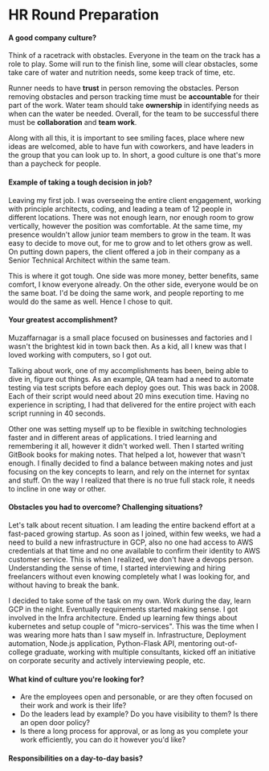 # HR Round Preparation

#### A good company culture?

Think of a racetrack with obstacles. Everyone in the team on the track has a role to play. Some will run to the finish line, some will clear obstacles, some take care of water and nutrition needs, some keep track of time, etc.

Runner needs to have **trust** in person removing the obstacles. Person removing obstacles and person tracking time must be **accountable** for their part of the work. Water team should take **ownership** in identifying needs as when can the water be needed. Overall, for the team to be successful there must be **collaboration** and **team work**.

Along with all this, it is important to see smiling faces, place where new ideas are welcomed, able to have fun with coworkers, and have leaders in the group that you can look up to. In short, a good culture is one that's more than a paycheck for people.

#### Example of taking a tough decision in job?

Leaving my first job. I was overseeing the entire client engagement, working with principle architects, coding, and leading a team of 12 people in different locations. There was not enough learn, nor enough room to grow vertically, however the position was comfortable. At the same time, my presence wouldn't allow junior team members to grow in the team. It was easy to decide to move out, for me to grow and to let others grow as well. On putting down papers, the client offered a job in their company as a Senior Technical Architect within the same team.

This is where it got tough. One side was more money, better benefits, same comfort, I know everyone already. On the other side, everyone would be on the same boat. I'd be doing the same work, and people reporting to me would do the same as well. Hence I chose to quit.

#### Your greatest accomplishment?

Muzaffarnagar is a small place focused on businesses and factories and I wasn't the brightest kid in town back then. As a kid, all I knew was that I loved working with computers, so I got out. 

Talking about work, one of my accomplishments has been, being able to dive in, figure out things. As an example, QA team had a need to automate testing via test scripts before each deploy goes out. This was back in 2008. Each of their script would need about 20 mins execution time. Having no experience in scripting, I had that delivered for the entire project with each script running in 40 seconds.

Other one was setting myself up to be flexible in switching technologies faster and in different areas of applications. I tried learning and remembering it all, however it didn't worked well. Then I started writing GitBook books for making notes. That helped a lot, however that wasn't enough. I finally decided to find a balance between making notes and just focusing on the key concepts to learn, and rely on the internet for syntax and stuff. On the way I realized that there is no true full stack role, it needs to incline in one way or other.

#### Obstacles you had to overcome? Challenging situations?

Let's talk about recent situation. I am leading the entire backend effort at a fast-paced growing startup. As soon as I joined, within few weeks, we had a need to build a new infrastructure in GCP, also no one had access to AWS credentials at that time and no one available to confirm their identity to AWS customer service. This is when I realized, we don't have a devops person. Understanding the sense of time, I started interviewing and hiring freelancers without even knowing completely what I was looking for, and without having to break the bank. 

I decided to take some of the task on my own. Work during the day, learn GCP in the night. Eventually requirements started making sense. I got involved in the Infra architecture. Ended up learning few things about kubernetes and setup couple of "micro-services". This was the time when I was wearing more hats than I saw myself in. Infrastructure, Deployment automation, Node.js application, Python-Flask API, mentoring out-of-college graduate, working with multiple consultants, kicked off an initiative on corporate security and actively interviewing people, etc.

#### What kind of culture you're looking for?

* Are the employees open and personable, or are they often focused on their work and work is their life?
* Do the leaders lead by example? Do you have visibility to them? Is there an open door policy?
* Is there a long process for approval, or as long as you complete your work efficiently, you can do it however you'd like?

#### Responsibilities on a day-to-day basis?





